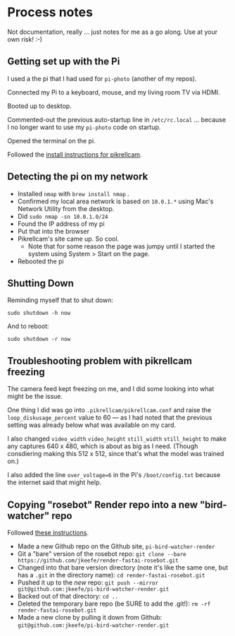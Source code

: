 # Process notes

Not documentation, really ... just notes for me as a go along. Use at your own risk! :-)

## Getting set up with the Pi

I used a the pi that I had used for `pi-photo` (another of my repos).

Connected my Pi to a keyboard, mouse, and my living room TV via HDMI.

Booted up to desktop.

Commented-out the previous auto-startup line in `/etc/rc.local` ... because I no longer want to use my `pi-photo` code on startup.

Opened the terminal on the pi.

Followed the [install instructions for pikrellcam](http://billw2.github.io/pikrellcam/pikrellcam.html).

## Detecting the pi on my network

- Installed `nmap` with `brew install nmap` .
- Confirmed my local area network is based on `10.0.1.*` using Mac's Network Utility from the desktop.
- Did `sudo nmap -sn 10.0.1.0/24`
- Found the IP address of my pi
- Put that into the browser
- Pikrellcam's site came up. So cool.
    - Note that for some reason the page was jumpy until I started the system using System > Start on the page.
- Rebooted the pi

## Shutting Down

Reminding myself that to shut down:

```
sudo shutdown -h now
```

And to reboot:

```
sudo shutdown -r now
```

## Troubleshooting problem with pikrellcam freezing

The camera feed kept freezing on me, and I did some looking into what might be the issue.

One thing I did was go into `.pikrellcam/pikrellcam.conf` and raise the `loop_diskusage_percent` value to 60 — as I had noted that the previous setting was already below what was available on my card.

I also changed `video_width` `video_height` `still_width` `still_height` to make any captures 640 x 480, which is about as big as I need. (Though consdiering making this 512 x 512, since that's what the model was trained on.)

I also added the line `over_voltage=6` in the Pi's `/boot/config.txt` because the internet said that might help.

## Copying "rosebot" Render repo into a new "bird-watcher" repo

Followed [these instructions](https://help.github.com/en/github/creating-cloning-and-archiving-repositories/duplicating-a-repository).

- Made a new Github repo on the Github site, `pi-bird-watcher-render`
- Git a "bare" version of the rosebot repo: `git clone --bare https://github.com/jkeefe/render-fastai-rosebot.git`
- Changed into that bare version directory (note it's like the same one, but has a `.git` in the directory name): `cd render-fastai-rosebot.git`
- Pushed it up to the _new_ repo: `git push --mirror git@github.com:jkeefe/pi-bird-watcher-render.git`
- Backed out of that directory: `cd ..`
- Deleted the temporary bare repo (be SURE to add the .git!): `rm -rf render-fastai-rosebot.git`
- Made a new clone by pulling it down from Github: `git@github.com:jkeefe/pi-bird-watcher-render.git`



